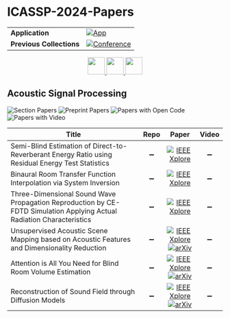 # ICASSP-2024-Papers

<table>
    <tr>
        <td><strong>Application</strong></td>
        <td>
            <a href="https://huggingface.co/spaces/DmitryRyumin/NewEraAI-Papers" style="float:left;">
                <img src="https://img.shields.io/badge/🤗-NewEraAI--Papers-FFD21F.svg" alt="App" />
            </a>
        </td>
    </tr>
    <tr>
        <td><strong>Previous Collections</strong></td>
        <td>
            <a href="https://github.com/DmitryRyumin/ICASSP-2023-24-Papers/blob/main/README_2023.md">
                <img src="http://img.shields.io/badge/ICASSP-2023-0073AE.svg" alt="Conference">
            </a>
        </td>
    </tr>
</table>

<div align="center">
    <a href="https://github.com/DmitryRyumin/ICASSP-2023-24-Papers/blob/main/sections/2024/main/IVMSP.md">
        <img src="https://cdn.jsdelivr.net/gh/DmitryRyumin/NewEraAI-Papers@main/images/left.svg" width="40" alt="" />
    </a>
    <a href="https://github.com/DmitryRyumin/ICASSP-2023-24-Papers/">
        <img src="https://cdn.jsdelivr.net/gh/DmitryRyumin/NewEraAI-Papers@main/images/home.svg" width="40" alt="" />
    </a>
    <a href="https://github.com/DmitryRyumin/ICASSP-2023-24-Papers/blob/main/sections/2024/main/MLSP.md">
        <img src="https://cdn.jsdelivr.net/gh/DmitryRyumin/NewEraAI-Papers@main/images/right.svg" width="40" alt="" />
    </a>
</div>

## Acoustic Signal Processing

![Section Papers](https://img.shields.io/badge/Section%20Papers-6-42BA16) ![Preprint Papers](https://img.shields.io/badge/Preprint%20Papers-0-b31b1b) ![Papers with Open Code](https://img.shields.io/badge/Papers%20with%20Open%20Code-0-1D7FBF) ![Papers with Video](https://img.shields.io/badge/Papers%20with%20Video-0-FF0000)

| **Title** | **Repo** | **Paper** | **Video** |
|-----------|:--------:|:---------:|:---------:|
| Semi-Blind Estimation of Direct-to-Reverberant Energy Ratio using Residual Energy Test Statistics | :heavy_minus_sign: | [![IEEE Xplore](https://img.shields.io/badge/IEEE-10446986-E4A42C.svg)](https://ieeexplore.ieee.org/document/10446986) | :heavy_minus_sign: |
| Binaural Room Transfer Function Interpolation via System Inversion | :heavy_minus_sign: | [![IEEE Xplore](https://img.shields.io/badge/IEEE-10448457-E4A42C.svg)](https://ieeexplore.ieee.org/document/10448457) | :heavy_minus_sign: |
| Three-Dimensional Sound Wave Propagation Reproduction by CE-FDTD Simulation Applying Actual Radiation Characteristics | :heavy_minus_sign: | [![IEEE Xplore](https://img.shields.io/badge/IEEE-10445744-E4A42C.svg)](https://ieeexplore.ieee.org/document/10445744) | :heavy_minus_sign: |
| Unsupervised Acoustic Scene Mapping based on Acoustic Features and Dimensionality Reduction | :heavy_minus_sign: | [![IEEE Xplore](https://img.shields.io/badge/IEEE-10447788-E4A42C.svg)](https://ieeexplore.ieee.org/document/10447788) <br /> [![arXiv](https://img.shields.io/badge/arXiv-2301.00448-b31b1b.svg)](https://arxiv.org/abs/2301.00448) | :heavy_minus_sign: |
| Attention is All You Need for Blind Room Volume Estimation | :heavy_minus_sign: | [![IEEE Xplore](https://img.shields.io/badge/IEEE-10447723-E4A42C.svg)](https://ieeexplore.ieee.org/document/10447723) <br /> [![arXiv](https://img.shields.io/badge/arXiv-2309.13504-b31b1b.svg)](https://arxiv.org/abs/2309.13504) | :heavy_minus_sign: |
| Reconstruction of Sound Field through Diffusion Models | :heavy_minus_sign: | [![IEEE Xplore](https://img.shields.io/badge/IEEE-10446761-E4A42C.svg)](https://ieeexplore.ieee.org/document/10446761) <br /> [![arXiv](https://img.shields.io/badge/arXiv-2312.08821-b31b1b.svg)](https://arxiv.org/abs/2312.08821) | :heavy_minus_sign: |
